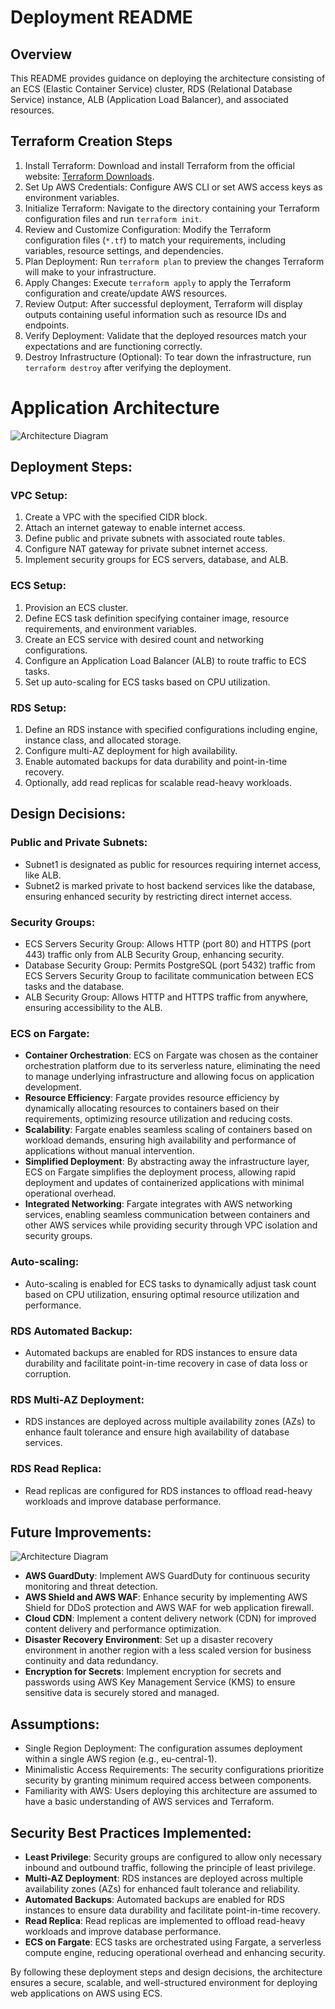 # Deployment README

## Overview

This README provides guidance on deploying the architecture consisting of an ECS (Elastic Container Service) cluster, RDS (Relational Database Service) instance, ALB (Application Load Balancer), and associated resources.

## Terraform Creation Steps

1. Install Terraform: Download and install Terraform from the official website: [Terraform Downloads](https://www.terraform.io/downloads.html).
2. Set Up AWS Credentials: Configure AWS CLI or set AWS access keys as environment variables.
3. Initialize Terraform: Navigate to the directory containing your Terraform configuration files and run `terraform init`.
4. Review and Customize Configuration: Modify the Terraform configuration files (`*.tf`) to match your requirements, including variables, resource settings, and dependencies.
5. Plan Deployment: Run `terraform plan` to preview the changes Terraform will make to your infrastructure.
6. Apply Changes: Execute `terraform apply` to apply the Terraform configuration and create/update AWS resources.
7. Review Output: After successful deployment, Terraform will display outputs containing useful information such as resource IDs and endpoints.
8. Verify Deployment: Validate that the deployed resources match your expectations and are functioning correctly.
9. Destroy Infrastructure (Optional): To tear down the infrastructure, run `terraform destroy` after verifying the deployment.
# Application Architecture

![Architecture Diagram](current-setup.jpg)

## Deployment Steps:

### VPC Setup:

1. Create a VPC with the specified CIDR block.
2. Attach an internet gateway to enable internet access.
3. Define public and private subnets with associated route tables.
4. Configure NAT gateway for private subnet internet access.
5. Implement security groups for ECS servers, database, and ALB.

### ECS Setup:

1. Provision an ECS cluster.
2. Define ECS task definition specifying container image, resource requirements, and environment variables.
3. Create an ECS service with desired count and networking configurations.
4. Configure an Application Load Balancer (ALB) to route traffic to ECS tasks.
5. Set up auto-scaling for ECS tasks based on CPU utilization.

### RDS Setup:

1. Define an RDS instance with specified configurations including engine, instance class, and allocated storage.
2. Configure multi-AZ deployment for high availability.
3. Enable automated backups for data durability and point-in-time recovery.
4. Optionally, add read replicas for scalable read-heavy workloads.

## Design Decisions:

### Public and Private Subnets:

- Subnet1 is designated as public for resources requiring internet access, like ALB.
- Subnet2 is marked private to host backend services like the database, ensuring enhanced security by restricting direct internet access.

### Security Groups:

- ECS Servers Security Group: Allows HTTP (port 80) and HTTPS (port 443) traffic only from ALB Security Group, enhancing security.
- Database Security Group: Permits PostgreSQL (port 5432) traffic from ECS Servers Security Group to facilitate communication between ECS tasks and the database.
- ALB Security Group: Allows HTTP and HTTPS traffic from anywhere, ensuring accessibility to the ALB.

### ECS on Fargate:

- **Container Orchestration**: ECS on Fargate was chosen as the container orchestration platform due to its serverless nature, eliminating the need to manage underlying infrastructure and allowing focus on application development.
- **Resource Efficiency**: Fargate provides resource efficiency by dynamically allocating resources to containers based on their requirements, optimizing resource utilization and reducing costs.
- **Scalability**: Fargate enables seamless scaling of containers based on workload demands, ensuring high availability and performance of applications without manual intervention.
- **Simplified Deployment**: By abstracting away the infrastructure layer, ECS on Fargate simplifies the deployment process, allowing rapid deployment and updates of containerized applications with minimal operational overhead.
- **Integrated Networking**: Fargate integrates with AWS networking services, enabling seamless communication between containers and other AWS services while providing security through VPC isolation and security groups.

### Auto-scaling:

- Auto-scaling is enabled for ECS tasks to dynamically adjust task count based on CPU utilization, ensuring optimal resource utilization and performance.

### RDS Automated Backup:

- Automated backups are enabled for RDS instances to ensure data durability and facilitate point-in-time recovery in case of data loss or corruption.

### RDS Multi-AZ Deployment:

- RDS instances are deployed across multiple availability zones (AZs) to enhance fault tolerance and ensure high availability of database services.

### RDS Read Replica:

- Read replicas are configured for RDS instances to offload read-heavy workloads and improve database performance.

## Future Improvements:

![Architecture Diagram](future-setup.jpg)

- **AWS GuardDuty**: Implement AWS GuardDuty for continuous security monitoring and threat detection.
- **AWS Shield and AWS WAF**: Enhance security by implementing AWS Shield for DDoS protection and AWS WAF for web application firewall.
- **Cloud CDN**: Implement a content delivery network (CDN) for improved content delivery and performance optimization.
- **Disaster Recovery Environment**: Set up a disaster recovery environment in another region with a less scaled version for business continuity and data redundancy.
- **Encryption for Secrets**: Implement encryption for secrets and passwords using AWS Key Management Service (KMS) to ensure sensitive data is securely stored and managed.

## Assumptions:

- Single Region Deployment: The configuration assumes deployment within a single AWS region (e.g., eu-central-1).
- Minimalistic Access Requirements: The security configurations prioritize security by granting minimum required access between components.
- Familiarity with AWS: Users deploying this architecture are assumed to have a basic understanding of AWS services and Terraform.

## Security Best Practices Implemented:

- **Least Privilege**: Security groups are configured to allow only necessary inbound and outbound traffic, following the principle of least privilege.
- **Multi-AZ Deployment**: RDS instances are deployed across multiple availability zones (AZs) for enhanced fault tolerance and reliability.
- **Automated Backups**: Automated backups are enabled for RDS instances to ensure data durability and facilitate point-in-time recovery.
- **Read Replica**: Read replicas are implemented to offload read-heavy workloads and improve database performance.
- **ECS on Fargate**: ECS tasks are orchestrated using Fargate, a serverless compute engine, reducing operational overhead and enhancing security.


By following these deployment steps and design decisions, the architecture ensures a secure, scalable, and well-structured environment for deploying web applications on AWS using ECS.
